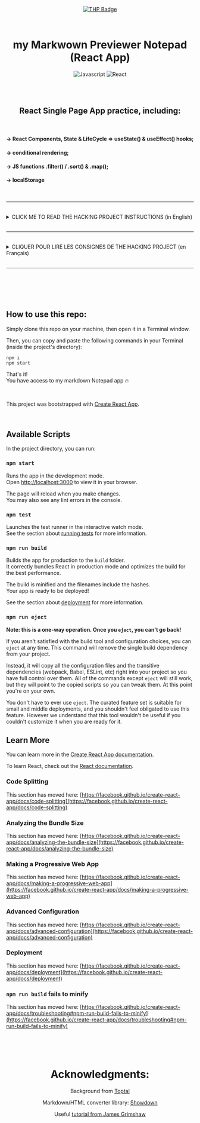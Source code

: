 <div align="center">

[![THP Badge](https://github.com/0xKubitus/Usefull-Stuff-for-README/blob/main/assets/mkdwn-badges/the-hacking-project.svg)](https://www.thehackingproject.org/)

</br>

# my Markwown Previewer Notepad (React App)

![Javascript](https://img.shields.io/badge/JavaScript-F7DF1E?style=for-the-badge&logo=javascript&logoColor=black)
![React](https://img.shields.io/badge/react-%2320232a.svg?style=for-the-badge&logo=react&logoColor=%2361DAFB)

</br>
</br>

## React Single Page App practice, including:

</br>

</div>

#### -> React Components, State & LifeCycle => useState() & useEffect() hooks;

#### -> conditional rendering;

#### -> JS functions .filter() / .sort() & .map();

#### -> localStorage



</br>
<hr>
</br>



<details>
<summary>
CLICK ME TO READ THE HACKING PROJECT INSTRUCTIONS (in English)
</summary>
<br>



# 1. INTRODUCTION

One of the most-famous applications in the world is the simple notepad. Available on Windows as on Mac, the notepad can be used at any time, and for everyone.

Your goal today will be to create your own Notepad using React. Inside your application, you can write in markdown, and your text will be displayed live as HTML.

If you don't know how to write in markdown, it's easy, don't worry: follow <a href="https://guides.github.com/features/mastering-markdown/">this link</a>.

All notes will be stored in localStorage. This way, you don't risk any problems with the GDPR.

</br>

</br>

# 2. PROJECT INSTRUCTIONS

Your application will consist of several parts.

On the left, the user will have access to a navigation bar. This will contain the list of your notes. The user will be able to see a title and the beginning of the text (~15 words). The user can create a new note by clicking the top button. On the right, taking ~80% of the width, the user will see the content of the selected note, nicely formatted in HTML, in the top part.

In the lower part, a text field (input) allowing to define the name of the note, as well as another field (textarea) allowing to modify the content of the note in markdown.



To convert your markdown into HTML, you can use the lib <a href="https://github.com/showdownjs/showdown">"showdown"</a>. It allows you to transform markdown into HTML, and vice versa. It is thanks to this that the markdown will be displayed in HTML and live, on the top part. By clicking on "save", the user saves the note. That is, if he reloads the page, his note is still visible in the list on the left. It will therefore be necessary to save the notes in the localStorage.

The user can change the note by clicking on one of them in the list on the left. He can modify it as he wishes.


</br>

</br>

# 3. EXPECTATIONS SUMMARY

The expected delivery is a gitHub repo containing your application.

<ul>
  <li>User can add a note.</li>
  <li>User can edit a note.</li>
  <li>The user can view a note.</li>
  <li>User can switch between ratings to see which one they like.</li>
</ul>

[OPTIONAL] The "save" button no longer exists, and the notes are saved regularly or at each change in the text.



</br>
</br>
</br>


</details>


</br>
<hr>
</br>

<details>
<summary>
CLIQUER POUR LIRE LES CONSIGNES DE THE HACKING PROJECT (en  Français)
</summary>
<br>

# 1. INTRODUCTION

L'une des applications les plus connues au monde est le simple bloc-notes. Disponible sur Windows comme sur Mac, ce dernier peut servir à n'importe quel moment, et pour tout le monde.

Ton objectif, aujourd'hui, sera de créer un bloc-notes. Dans celui-ci, tu pourras écrire en markdown, et ton texte sera affiché en live sous forme de HTML.

Si tu ne sais pas comment écrire en markdown, c'est facile, ne t'en fais pas : suit <a href="https://guides.github.com/features/mastering-markdown/">ce lien</a>.

L'ensemble des notes sera stocké dans le localStorage. Ainsi, tu ne risques aucun souci avec le RGPD.

</br>

</br>

# 2. CONSIGNES DU PROJET

Ton application sera constituée de plusieurs parties.  

Sur la gauche, l'utilisateur aura accès à une barre de navigation. Celle-ci contiendra la liste de tes notes. L'utilisateur pourra y voir un titre et le début du texte (~15 mots). L'utilisateur peut créer une nouvelle note en cliquant sur le bouton du haut.À droite, prenant ~80% de la largeur, l'utilisateur verra le contenu de la note sélectionnée, bien mis en forme en HTML, dans la partie haute.

Dans la partie basse, un champ de texte (input) permettant de définir le nom de la note, ainsi qu'un autre champ (textarea) permettant de modifier le contenu de la note en markdown.

Pour transformer ton markdown en HTML, tu pourras utiliser la lib <a href="https://github.com/showdownjs/showdown">"showdown"</a>. Celle-ci te permet de transformer du markdown en HTML, et inversement. C'est grâce à cela que le markdown sera affiché en HTML et en live, sur la partie du dessus. En cliquant sur "save", l'utilisateur sauvegarde la note. C'est-à-dire que s'il recharge la page, sa note est toujours visible dans la liste à gauche. Il faudra donc sauvegarder les notes dans le localStorage.

L'utilisateur peut changer de note en cliquant sur l'une d'elles dans la liste à gauche. Il peut la modifier à sa guise.


</br>

</br>

# 3. RENDU ATTENDU

Le rendu attendu est un repo gitHub contenant ton application.

<ul>
  <li>L'utilisateur peut ajouter une note.</li>
  <li>L'utilisateur peut modifier une note.</li>
  <li>L'utilisateur peut consulter une note.</li>
  <li>L'utilisateur peut basculer entre les notes pour voir celle qui lui plaît.</li>
</ul>  

[OPTIONNEL] Le bouton "sauvegarder" n'existe plus, et les notes sont sauvegardées régulièrement ou à chaque changement dans le texte.


</br>

</br>


</details>



</br>
<hr>
</br>
</br>
</br>
</br>

## How to use this repo:

Simply clone this repo on your machine, then open it in a Terminal window.

Then, you can copy and paste the following commands in your Terminal (inside the project's directory):

```
npm i
npm start
```

That's it!  
You have access to my markdown Notepad app :fire:

</br>

This project was bootstrapped with [Create React App](https://github.com/facebook/create-react-app).

</br>

## Available Scripts

In the project directory, you can run:

### `npm start`

Runs the app in the development mode.\
Open [http://localhost:3000](http://localhost:3000) to view it in your browser.

The page will reload when you make changes.\
You may also see any lint errors in the console.

### `npm test`

Launches the test runner in the interactive watch mode.\
See the section about [running tests](https://facebook.github.io/create-react-app/docs/running-tests) for more information.

### `npm run build`

Builds the app for production to the `build` folder.\
It correctly bundles React in production mode and optimizes the build for the best performance.

The build is minified and the filenames include the hashes.\
Your app is ready to be deployed!

See the section about [deployment](https://facebook.github.io/create-react-app/docs/deployment) for more information.

### `npm run eject`

**Note: this is a one-way operation. Once you `eject`, you can't go back!**

If you aren't satisfied with the build tool and configuration choices, you can `eject` at any time. This command will remove the single build dependency from your project.

Instead, it will copy all the configuration files and the transitive dependencies (webpack, Babel, ESLint, etc) right into your project so you have full control over them. All of the commands except `eject` will still work, but they will point to the copied scripts so you can tweak them. At this point you're on your own.

You don't have to ever use `eject`. The curated feature set is suitable for small and middle deployments, and you shouldn't feel obligated to use this feature. However we understand that this tool wouldn't be useful if you couldn't customize it when you are ready for it.

## Learn More

You can learn more in the [Create React App documentation](https://facebook.github.io/create-react-app/docs/getting-started).

To learn React, check out the [React documentation](https://reactjs.org/).

### Code Splitting

This section has moved here: [https://facebook.github.io/create-react-app/docs/code-splitting](https://facebook.github.io/create-react-app/docs/code-splitting)

### Analyzing the Bundle Size

This section has moved here: [https://facebook.github.io/create-react-app/docs/analyzing-the-bundle-size](https://facebook.github.io/create-react-app/docs/analyzing-the-bundle-size)

### Making a Progressive Web App

This section has moved here: [https://facebook.github.io/create-react-app/docs/making-a-progressive-web-app](https://facebook.github.io/create-react-app/docs/making-a-progressive-web-app)

### Advanced Configuration

This section has moved here: [https://facebook.github.io/create-react-app/docs/advanced-configuration](https://facebook.github.io/create-react-app/docs/advanced-configuration)

### Deployment

This section has moved here: [https://facebook.github.io/create-react-app/docs/deployment](https://facebook.github.io/create-react-app/docs/deployment)

### `npm run build` fails to minify

This section has moved here: [https://facebook.github.io/create-react-app/docs/troubleshooting#npm-run-build-fails-to-minify](https://facebook.github.io/create-react-app/docs/troubleshooting#npm-run-build-fails-to-minify)

</br>
</br>
</br>

<div align="center">

# Acknowledgments:

Background from <a href="https://www.toptal.com/designers/subtlepatterns/uploads/handmadepaper.png">Toptal</a>

Markdown/HTML converter library: <a href="https://github.com/showdownjs/showdown">Showdown</a>

Useful <a href="https://www.youtube.com/watch?v=ulOKYl5sHGk">tutorial from James Grimshaw</a>

</div>
